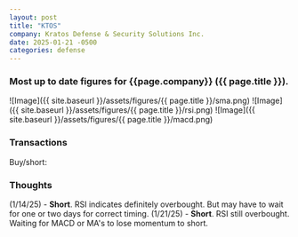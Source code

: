 ```yaml
---
layout: post
title: "KTOS"
company: Kratos Defense & Security Solutions Inc.
date: 2025-01-21 -0500
categories: defense
---
```


### Most up to date figures for {{page.company}} ({{ page.title }}).

![Image]({{ site.baseurl }}/assets/figures/{{ page.title }}/sma.png)
![Image]({{ site.baseurl }}/assets/figures/{{ page.title }}/rsi.png)
![Image]({{ site.baseurl }}/assets/figures/{{ page.title }}/macd.png)

### Transactions

Buy/short:


### Thoughts
(1/14/25) - **Short**. RSI indicates definitely overbought. But may have to wait for one or two days for correct timing.
(1/21/25) - **Short**. RSI still overbought. Waiting for MACD or MA's to lose momentum to short.